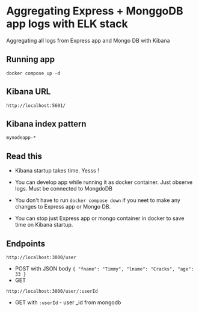 # Aggregating Express + MonggoDB app logs with ELK stack

Aggregating all logs from Express app and Mongo DB with Kibana

## Running app

`docker compose up -d`

## Kibana URL

`http://localhost:5601/`

## Kibana index pattern

`mynodeapp-*`

## Read this

- Kibana startup takes time. Yesss !

- You can develop app while running it as docker container. Just observe logs. Must be connected to MongdoDB

- You don't have to run `docker compose down` if you neet to make any changes to Express app or Mongo DB.

- You can stop just Express app or mongo container in docker to save time on Kibana startup.

## Endpoints

`http://localhost:3000/user`

- POST with JSON body `{ "fname": "Timmy", "lname": "Cracks", "age": 33 }`
- GET

`http://localhost:3000/user/:userId`

- GET with `:userId` - user \_id from mongodb
